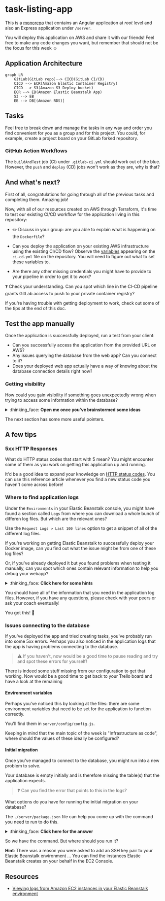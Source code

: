 # task-listing-app

This is a [monorepo](https://github.com/joelparkerhenderson/monorepo_vs_polyrepo) that contains an Angular application at *root* level and also an Express application under `/server`.

You will deploy this application on AWS and share it with our friends! Feel free to make any code changes you want, but remember that should not be the focus for this week :relaxed:

## Application Architecture

```mermaid
graph LR
    GitLab(GitLab repo)--> CICD(GitLab CI/CD)
    CICD --> ECR(Amazon Elastic Container Registry)
    CICD --> S3(Amazon S3 Deploy bucket)
    ECR --> EB(Amazon Elastic Beanstalk App)
    S3 --> EB
    EB --> DB[(Amazon RDS)]
```


## Tasks

Feel free to break down and manage the tasks in any way and order you find convenient for you as a group and for this project. You could, for example, create a project board on your GitLab forked repository.

### GitHub Action Workflows

The `buildAndTest` job (CI) under `.gitlab-ci.yml` should work out of the blue.
However, the `push` and `deploy` (CD) jobs won't work as they are, why is that?

## And what's next?

First of all, congratulations for going through all of the previous tasks and completing them. Amazing job!

Now, with all of our resources created on AWS through Terraform, it's time to test our existing CI/CD workflow for the application living in this repository:

- :pencil2: Discuss in your group: are you able to explain what is happening on the `Dockerfile`?

- Can you deploy the application on your existing AWS infrastructure using the existing CI/CD flow? Observe the [variables](https://docs.gitlab.com/ee/ci/variables/) appearing on the `ci-cd.yml` file on the repository. You will need to figure out what to set these variables to.

- Are there any other missing credentials you might have to provide to your pipeline in order to get it to work?

:question: Check your understanding. Can you spot which line in the CI-CD pipeline grants GitLab access to push to your private container registry?

If you're having trouble with getting deployment to work, check out some of the tips at the end of this doc.

## Test the app manually

Once the application is successfully deployed, run a test from your client:

- Can you successfully access the application from the provided URL on AWS?
- Any issues querying the database from the web app? Can you connect to it?
- Does your deployed web app actually have a way of knowing about the database connection details right now?


### Getting visibility 

How could you gain visibility if something goes unexpectedly wrong when trying to access some information within the database? 

<details>
<summary> :thinking_face: <b>Open me once you've brainstormed some ideas</b></summary>

You could open the **Network** tab under your browser DevTools, navigate to `/dashboard` and search for a request named `tasks`. What's the response you're getting?
The aim is to get a `200` response but that's probably not what's happening right now.

You may also find some useful information in the `server logs` ...

</details>

The next section has some more useful pointers.

## A few tips

### 5xx HTTP Responses

What do HTTP status codes that start with 5 mean? You might encounter some of them as you work on getting this application up and running.

It'd be a good idea to expand your knowledge on [HTTP status codes](https://developer.mozilla.org/en-US/docs/Web/HTTP/Status).
You can use this reference article whenever you find a new status code you haven't come across before!

### Where to find application logs

Under the `Environments` in your Elastic Beanstalk console, you might have found a section called `Logs` from where you can download a whole bunch of differen log files. But which are the relevant ones?

Use the `Request Logs > Last 100 lines` option to get a snippet of all of the different log files.

If you're working on getting Elastic Beanstalk to successfully deploy your Docker image, can you find out what the issue might be from one of these log files?

Or, if you've already deployed it but you found problems when testing it manually, can you spot which ones contain relevant information to help you debug your webapp?

<details>
<summary> :thinking_face: <b>Click here for some hints</b></summary>

Use the [Elastic Beanstalk docs on logging](https://docs.aws.amazon.com/elasticbeanstalk/latest/dg/using-features.logging.html) to help you figure out which logs contain which information.

In particular, have a look at the `eb-engine.log` file and the log files under `/var/log/eb-docker/containers/eb-current-app/`.

What sort of information can we extract from them? Which parts of the system emit these logs?

</details>

You should have all of the information that you need in the application log files.
However, if you have any questions, please check with your peers or ask your coach eventually!

You got this! :star2:

### Issues connecting to the database

If you've deployed the app and tried creating tasks, you've probably run into some 5xx errors. Perhaps you also noticed in the application logs that the app is having problems connecting to the database.

> :warning: If you haven't, now would be a good time to pause reading and try and spot these errors for yourself!

There is indeed some stuff missing from our configuration to get that working.
Now would be a good time to get back to your Trello board and have a look at the remaining 

#### Environment variables

Perhaps you've noticed this by looking at the files: there are some environment variables that need to be set for the application to function correctly. 

You'll find them in `server/config/config.js`.

Keeping in mind that the main topic of the week is "Infrastructure as code", where should the values of these ideally be configured?

#### Initial migration

Once you've managed to connect to the database, you might run into a new problem to solve.

Your database is empty initially and is therefore missing the table(s) that the application expects.

> :question: Can you find the error that points to this in the logs?

What options do you have for running the initial migration on your database?

The `./server/package.json` file can help you come up with the command you need to run to do this.

<details>
<summary> :thinking_face: <b>Click here for the answer</b></summary>

The `package.json` file has an entry in the `scripts` section that reads:

```
"migrate": "NODE_ENV=test npx sequelize-cli db:migrate"
```

This gives us the command we need to run: `npx sequelize-cli db:migrate`.
We omit the `NODE_ENV=test` because we want to run this in production.

</details>


So we have the command. But where should you run it?

**Hint**: There was a reason you were asked to add an SSH key pair to your Elastic Beanstalk environment ... You can find the instances Elastic Beanstalk creates on your behalf in the EC2 Console.

## Resources

- [Viewing logs from Amazon EC2 instances in your Elastic Beanstalk environment](https://docs.aws.amazon.com/elasticbeanstalk/latest/dg/using-features.logging.html)

